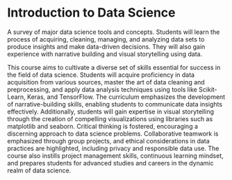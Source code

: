 # Introduction to Data Science

A survey of major data science tools and concepts. Students will learn the process of acquiring, cleaning, managing, and analyzing data sets to produce insights and make data-driven decisions. They will also gain experience with narrative building and visual storytelling using data.

This course aims to cultivate a diverse set of skills essential for success in the field of data science. Students will acquire proficiency in data acquisition from various sources, master the art of data cleaning and preprocessing, and apply data analysis techniques using tools like Scikit-Learn, Keras, and TensorFlow. The curriculum emphasizes the development of narrative-building skills, enabling students to communicate data insights effectively. Additionally, students will gain expertise in visual storytelling through the creation of compelling visualizations using libraries such as matplotlib and seaborn. Critical thinking is fostered, encouraging a discerning approach to data science problems. Collaborative teamwork is emphasized through group projects, and ethical considerations in data practices are highlighted, including privacy and responsible data use. The course also instills project management skills, continuous learning mindset, and prepares students for advanced studies and careers in the dynamic realm of data science.
